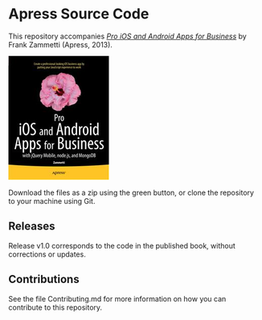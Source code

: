 # Apress Source Code

This repository accompanies [*Pro iOS and Android Apps for Business*](http://www.apress.com/9781430260707) by Frank Zammetti (Apress, 2013).

![Cover image](9781430260707.jpg)

Download the files as a zip using the green button, or clone the repository to your machine using Git.

## Releases

Release v1.0 corresponds to the code in the published book, without corrections or updates.

## Contributions

See the file Contributing.md for more information on how you can contribute to this repository.
